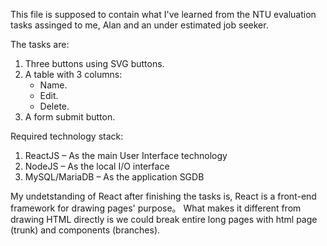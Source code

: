 This file is supposed to contain what I've learned from the NTU evaluation tasks assinged to me, Alan and an under estimated job seeker.

The tasks are:
  1. Three buttons using SVG buttons.
  2. A table with 3 columns:
      - Name.
      - Edit.
      - Delete.
  3. A form submit button.
  
Required technology stack:
  1. ReactJS – As the main User Interface technology
  2. NodeJS – As the local I/O interface
  3. MySQL/MariaDB – As the application SGDB

My undetstanding of React after finishing the tasks is, React is a front-end framework for drawing pages' purpose。
What makes it different from drawing HTML directly is we could break entire long pages with html page (trunk) and components (branches).

